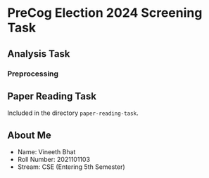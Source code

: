 # PreCog Election 2024 Screening Task

## Analysis Task

### Preprocessing



## Paper Reading Task

Included in the directory `paper-reading-task`.

## About Me

- Name: Vineeth Bhat
- Roll Number: 2021101103
- Stream: CSE (Entering 5th Semester)